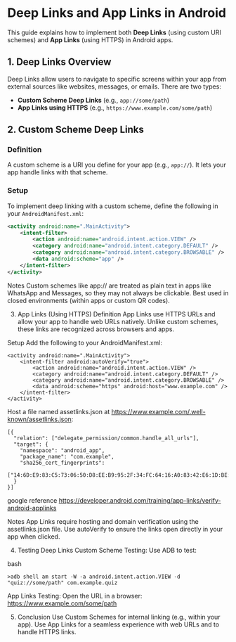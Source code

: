 # Deep Links and App Links in Android

This guide explains how to implement both **Deep Links** (using custom URI schemes) and **App Links** (using HTTPS) in Android apps.

## 1. Deep Links Overview
Deep Links allow users to navigate to specific screens within your app from external sources like websites, messages, or emails. There are two types:
- **Custom Scheme Deep Links** (e.g., `app://some/path`)
- **App Links using HTTPS** (e.g., `https://www.example.com/some/path`)

## 2. Custom Scheme Deep Links

### Definition
A custom scheme is a URI you define for your app (e.g., `app://`). It lets your app handle links with that scheme.

### Setup
To implement deep linking with a custom scheme, define the following in your `AndroidManifest.xml`:

```xml
<activity android:name=".MainActivity">
    <intent-filter>
        <action android:name="android.intent.action.VIEW" />
        <category android:name="android.intent.category.DEFAULT" />
        <category android:name="android.intent.category.BROWSABLE" />
        <data android:scheme="app" />
    </intent-filter>
</activity>
```
Notes
Custom schemes like app:// are treated as plain text in apps like WhatsApp and Messages, so they may not always be clickable.
Best used in closed environments (within apps or custom QR codes).

3. App Links (Using HTTPS)
Definition
App Links use HTTPS URLs and allow your app to handle web URLs natively. Unlike custom schemes, these links are recognized across browsers and apps.

Setup
Add the following to your AndroidManifest.xml:
```
<activity android:name=".MainActivity">
    <intent-filter android:autoVerify="true">
        <action android:name="android.intent.action.VIEW" />
        <category android:name="android.intent.category.DEFAULT" />
        <category android:name="android.intent.category.BROWSABLE" />
        <data android:scheme="https" android:host="www.example.com" />
    </intent-filter>
</activity>
```
Host a file named assetlinks.json at https://www.example.com/.well-known/assetlinks.json:
```
[{
  "relation": ["delegate_permission/common.handle_all_urls"],
  "target": {
    "namespace": "android_app",
    "package_name": "com.example",
    "sha256_cert_fingerprints":
    ["14:6D:E9:83:C5:73:06:50:D8:EE:B9:95:2F:34:FC:64:16:A0:83:42:E6:1D:BE:A8:8A:04:96:B2:3F:CF:44:E5"]
  }
}]
```
google reference https://developer.android.com/training/app-links/verify-android-applinks

Notes
App Links require hosting and domain verification using the assetlinks.json file.
Use autoVerify to ensure the links open directly in your app when clicked.

4. Testing Deep Links
Custom Scheme Testing:
Use ADB to test:

bash
```
>adb shell am start -W -a android.intent.action.VIEW -d "quiz://some/path" com.example.quiz
```
App Links Testing:
Open the URL in a browser:
https://www.example.com/some/path

5. Conclusion
Use Custom Schemes for internal linking (e.g., within your app).
Use App Links for a seamless experience with web URLs and to handle HTTPS links.
